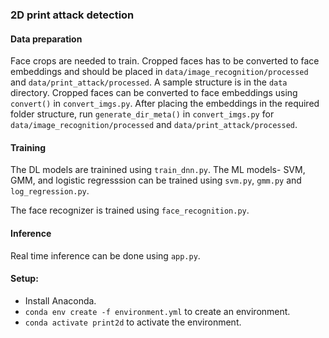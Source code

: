 ### 2D print attack detection

#### Data preparation

Face crops are needed to train. Cropped faces has to be converted to face embeddings and should be placed in `data/image_recognition/processed` and `data/print_attack/processed`. A sample structure is in the `data` directory. Cropped faces can be converted to face embeddings using `convert()` in `convert_imgs.py`. After placing the embeddings in the required folder structure, run `generate_dir_meta()` in `convert_imgs.py` for `data/image_recognition/processed` and `data/print_attack/processed`.

#### Training

The DL models are trainined using `train_dnn.py`. The ML models- SVM, GMM, and logistic regresssion can be trained using `svm.py`, `gmm.py` and `log_regression.py`.

The face recognizer is trained using `face_recognition.py`.

#### Inference

Real time inference can be done using `app.py`.

#### Setup:
* Install Anaconda.
* `conda env create -f environment.yml` to create an environment.
* `conda activate print2d` to activate the environment.